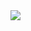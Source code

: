 



<img src="https://user-images.githubusercontent.com/73097560/115834477-dbab4500-a447-11eb-908a-139a6edaec5c.gif">
